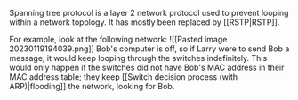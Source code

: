 Spanning tree protocol is a layer 2 network protocol used to prevent looping within a network topology. It has mostly been replaced by [[RSTP|RSTP]].

For example, look at the following network:
![[Pasted image 20230119194039.png]]
Bob's computer is off, so if Larry were to send Bob a message, it would keep looping through the switches indefinitely. This would only happen if the switches did not have Bob's MAC address in their MAC address table; they keep [[Switch decision process (with ARP)|flooding]] the network, looking for Bob.